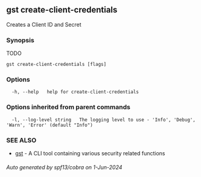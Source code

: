## gst create-client-credentials

Creates a Client ID and Secret

### Synopsis

TODO

```
gst create-client-credentials [flags]
```

### Options

```
  -h, --help   help for create-client-credentials
```

### Options inherited from parent commands

```
  -l, --log-level string   The logging level to use - 'Info', 'Debug', 'Warn', 'Error' (default "Info")
```

### SEE ALSO

* [gst](gst.md)	 - A CLI tool containing various security related functions

###### Auto generated by spf13/cobra on 1-Jun-2024
